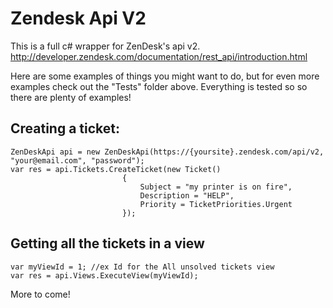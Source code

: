 Zendesk Api V2
==============

This is a full c# wrapper for ZenDesk's api v2. http://developer.zendesk.com/documentation/rest_api/introduction.html

Here are some examples of things you might want to do, but for even more examples check out the "Tests" folder above. Everything is tested so so there are plenty of examples!

Creating a ticket:
--------------
	ZenDeskApi api = new ZenDeskApi(https://{yoursite}.zendesk.com/api/v2, "your@email.com", "password"); 
	var res = api.Tickets.CreateTicket(new Ticket()
                             {
                                 Subject = "my printer is on fire",
                                 Description = "HELP",
                                 Priority = TicketPriorities.Urgent
                             });
							 
Getting all the tickets in a view
--------------
	var myViewId = 1; //ex Id for the All unsolved tickets view
	var res = api.Views.ExecuteView(myViewId);
	

More to come!